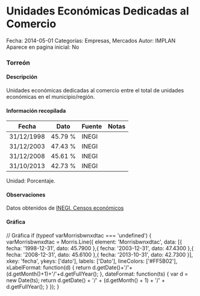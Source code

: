 Unidades Económicas Dedicadas al Comercio
=====

Fecha: 2014-05-01
Categorías: Empresas, Mercados
Autor: IMPLAN
Aparece en pagina inicial: No

### Torreón

#### Descripción

Unidades económicas dedicadas al comercio entre el total de unidades económicas en el municipio/región.

<!-- break -->

#### Información recopilada

<table class="table table-hover table-bordered matriz">
  <thead>
    <tr><th>Fecha</th><th>Dato</th><th>Fuente</th><th>Notas</th></tr>
  </thead>
  <tbody>
    <tr><td class="centrado">31/12/1998</td><td class="derecha">45.79 %</td><td>INEGI</td><td></td></tr>
    <tr><td class="centrado">31/12/2003</td><td class="derecha">47.43 %</td><td>INEGI</td><td></td></tr>
    <tr><td class="centrado">31/12/2008</td><td class="derecha">45.61 %</td><td>INEGI</td><td></td></tr>
    <tr><td class="centrado">31/10/2013</td><td class="derecha">42.73 %</td><td>INEGI</td><td></td></tr>
  </tbody>
</table>

Unidad: Porcentaje.

#### Observaciones

Datos obtenidos de [INEGI. Censos económicos](http://www3.inegi.org.mx/sistemas/saic/)

#### Gráfica

<div id="Morrisbwnxdtac" class="grafica"></div>
  // Gráfica
  if (typeof varMorrisbwnxdtac === 'undefined') {
    varMorrisbwnxdtac = Morris.Line({
      element: 'Morrisbwnxdtac',
      data: [{ fecha: '1998-12-31', dato: 45.7900 },{ fecha: '2003-12-31', dato: 47.4300 },{ fecha: '2008-12-31', dato: 45.6100 },{ fecha: '2013-10-31', dato: 42.7300 }],
      xkey: 'fecha',
      ykeys: ['dato'],
      labels: ['Dato'],
      lineColors: ['#FF5B02'],
      xLabelFormat: function(d) { return d.getDate()+'/'+(d.getMonth()+1)+'/'+d.getFullYear(); },
      dateFormat: function(ts) { var d = new Date(ts); return d.getDate() + '/' + (d.getMonth() + 1) + '/' + d.getFullYear(); }
    });
  }
